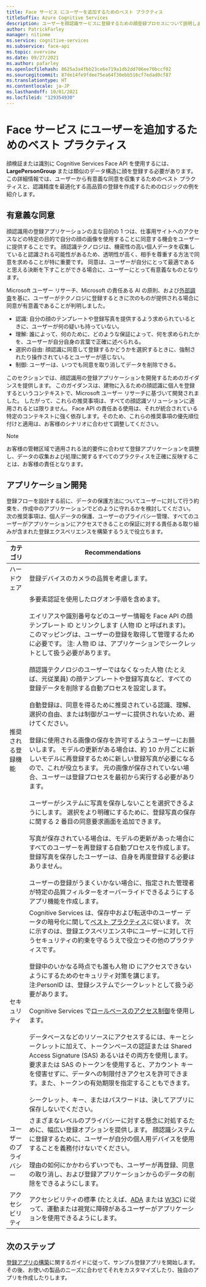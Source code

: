 ```yaml
---
title: Face サービス にユーザーを追加するためのベスト プラクティス
titleSuffix: Azure Cognitive Services
description: ユーザーを顔認識サービスに登録するための顔登録プロセスについて説明します。
author: PatrickFarley
manager: nitinme
ms.service: cognitive-services
ms.subservice: face-api
ms.topic: overview
ms.date: 09/27/2021
ms.author: pafarley
ms.openlocfilehash: 8625a3a4fbb23ce6e719a1db2dd706ee70bccf02
ms.sourcegitcommit: 87de14fe9fdee75ea64f30ebb516cf7edad0cf87
ms.translationtype: HT
ms.contentlocale: ja-JP
ms.lasthandoff: 10/01/2021
ms.locfileid: "129354930"
---
```

# <a name="best-practices-for-adding-users-to-a-face-service"></a>Face サービス にユーザーを追加するためのベスト プラクティス

顔検証または識別に Cognitive Services Face API を使用するには、**LargePersonGroup** または類似のデータ構造に顔を登録する必要があります。 この詳細情報では、ユーザーから有意義な同意を収集するためのベスト プラクティスと、認識精度を最適化する高品質の登録を作成するためのロジックの例を紹介します。 

## <a name="meaningful-consent"></a>有意義な同意 

顔認識用の登録アプリケーションの主な目的の 1 つは、仕事用サイトへのアクセスなどの特定の目的で自分の顔の画像を使用することに同意する機会をユーザーに提供することです。 顔認識テクノロジは、機密性の高い個人データを収集していると認識される可能性があるため、透明性が高く、相手を尊重する方法で同意を求めることが特に重要です。 同意は、ユーザーが自分にとって最適であると思える決断を下すことができる場合に、ユーザーにとって有意義なものとなります。   

Microsoft ユーザー リサーチ、Microsoft の責任ある AI の原則、および[外部調査](ftp://ftp.cs.washington.edu/tr/2000/12/UW-CSE-00-12-02.pdf)を基に、ユーザーがテクノロジに登録するときに次のものが提供される場合に同意が有意義であることが判明しました。

* 認識: 自分の顔のテンプレートや登録写真を提供するよう求められているときに、ユーザーが何の疑いも持っていない。 
* 理解: 誰によって、何のために、どのような保証によって、何を求められたかを、ユーザーが自分自身の言葉で正確に述べられる。 
* 選択の自由: 顔認識に同意して登録するかどうかを選択するときに、強制されたり操作されているとユーザーが感じない。 
* 制御: ユーザーは、いつでも同意を取り消してデータを削除できる。 

このセクションでは、顔認識用の登録アプリケーションを開発するためのガイダンスを提供します。 このガイダンスは、建物に入るための顔認識に個人を登録するというコンテキストで、Microsoft ユーザー リサーチに基づいて開発されました。 したがって、これらの推奨事項は、すべての顔認識ソリューションに適用されるとは限りません。 Face API の責任ある使用は、それが統合されている特定のコンテキストに強く依存します。そのため、これらの推奨事項の優先順位付けと適用は、お客様のシナリオに合わせて調整してください。 

> [!NOTE]
> お客様の管轄区域で適用される法的要件に合わせて登録アプリケーションを調整し、データの収集および処理に関するすべてのプラクティスを正確に反映することは、お客様の責任となります。

## <a name="application-development"></a>アプリケーション開発 

登録フローを設計する前に、データの保護方法についてユーザーに対して行う約束を、作成中のアプリケーションでどのように守れるかを検討してください。 次の推奨事項は、個人データの保護、ユーザーのプライバシー管理、すべてのユーザーがアプリケーションにアクセスできることの保証に対する責任ある取り組みが含まれた登録エクスペリエンスを構築するうえで役立ちます。  

|カテゴリ | Recommendations |
|---|---|
|ハードウェア | 登録デバイスのカメラの品質を考慮します。 |
|推奨される登録機能 | 多要素認証を使用したログオン手順を含めます。 </br></br>エイリアスや識別番号などのユーザー情報を Face API の顔テンプレート ID とリンクします (人物 ID と呼ばれます)。 このマッピングは、ユーザーの登録を取得して管理するために必要です。 注: 人物 ID は、アプリケーションでシークレットとして扱う必要があります。</br></br>顔認識テクノロジのユーザーではなくなった人物 (たとえば、元従業員) の顔テンプレートや登録写真など、すべての登録データを削除する自動プロセスを設定します。 </br></br>自動登録は、同意を得るために推奨されている認識、理解、選択の自由、または制御がユーザーに提供されないため、避けてください。 </br></br>登録に使用される画像の保存を許可するようユーザーにお願いします。 モデルの更新がある場合は、約 10 か月ごとに新しいモデルに再登録するために新しい登録写真が必要になるので、これが役立ちます。 元の画像が保存されていない場合、ユーザーは登録プロセスを最初から実行する必要があります。</br></br>ユーザーがシステムに写真を保存しないことを選択できるようにします。 選択をより明確にするために、登録写真の保存に関する 2 番目の同意要求画面を追加できます。 </br></br>写真が保存されている場合は、モデルの更新があった場合にすべてのユーザーを再登録する自動プロセスを作成します。 登録写真を保存したユーザーは、自身を再度登録する必要はありません。 </br></br>ユーザーの登録がうまくいかない場合に、指定された管理者が特定の品質フィルターをオーバーライドできるようにするアプリ機能を作成します。 |
|セキュリティ | Cognitive Services は、保存中および転送中のユーザー データの暗号化に関して[ベスト プラクティス](../cognitive-services-virtual-networks.md?tabs=portal)に従います。 次に示すのは、登録エクスペリエンス中にユーザーに対して行うセキュリティの約束を守るうえで役立つその他のプラクティスです。 </br></br>登録中のいかなる時点でも誰も人物 ID にアクセスできないようにするためのセキュリティ対策を講じます。 注:PersonID は、登録システムでシークレットとして扱う必要があります。 </br></br>Cognitive Services で[ロールベースのアクセス制御](../../role-based-access-control/overview.md)を使用します。 </br></br>データベースなどのリソースにアクセスするには、キーとシークレットに加えて、トークンベースの認証または Shared Access Signature (SAS) あるいはその両方を使用します。 要求または SAS のトークンを使用すると、アカウント キーを侵害せずに、データへの制限付きアクセスを許可できます。また、トークンの有効期限を指定することもできます。 </br></br>シークレット、キー、またはパスワードは、決してアプリに保存しないでください。 |
|ユーザーのプライバシー |さまざまなレベルのプライバシーに対する懸念に対処するために、幅広い登録オプションを提供します。 顔認識システムに登録するために、ユーザーが自分の個人用デバイスを使用することを義務付けないでください。 </br></br>理由の如何にかかわらずいつでも、ユーザーが再登録、同意の取り消し、および登録アプリケーションからのデータの削除をできるようにします。 |
|アクセシビリティ |アクセシビリティの標準 (たとえば、[ADA](https://www.ada.gov/regs2010/2010ADAStandards/2010ADAstandards.htm) または [W3C](https://www.w3.org/TR/WCAG21/)) に従って、運動または視覚に障碍があるユーザーがアプリケーションを使用できるようにします。 |

## <a name="next-steps"></a>次のステップ  

[登録アプリの構築](build-enrollment-app.md)に関するガイドに従って、サンプル登録アプリを開始します。 その後、お使いの製品のニーズに合わせてそれをカスタマイズしたり、独自のアプリを作成したりします。